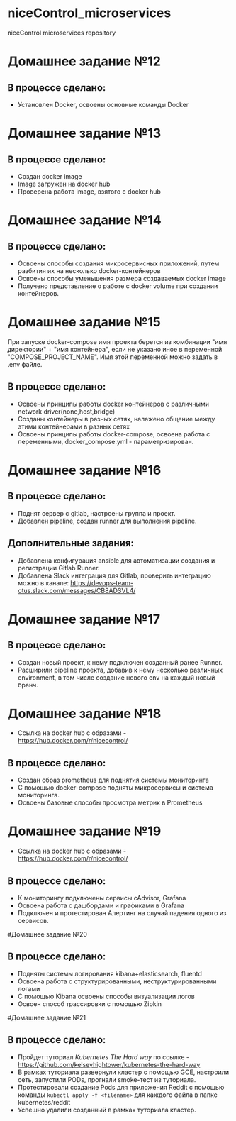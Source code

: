 # niceControl_microservices
niceControl microservices repository

# Домашнее задание №12

## В процессе сделано:
* Установлен Docker, освоены основные команды Docker

# Домашнее задание №13

## В процессе сделано:
* Создан docker image
* Image загружен на docker hub
* Проверена работа image, взятого с docker hub

# Домашнее задание №14

## В процессе сделано:
* Освоены способы создания микросервисных приложений, путем разбития их на несколько docker-контейнеров
* Освоены способы уменьшения размера создаваемых docker image
* Получено представление о работе с docker volume при создании контейнеров.

# Домашнее задание №15
При запуске docker-compose имя проекта берется из комбинации "имя директории" + "имя контейнера", если не указано иное в переменной "COMPOSE_PROJECT_NAME".
Имя этой переменной можно задать в .env файле.

## В процессе сделано:
* Освоены принципы работы docker контейнеров с различными network driver(none,host,bridge)
* Созданы контейнеры в разных сетях, налажено общение между этими контейнерами в разных сетях
* Освоены принципы работы docker-compose, освоена работа с переменными, docker_compose.yml - параметризирован.

# Домашнее задание №16

## В процессе сделано:
* Поднят сервер с gitlab, настроены группа и проект.
* Добавлен pipeline, создан runner для выполнения pipeline.

## Дополнительные задания:
* Добавлена конфигурация ansible для автоматизации создания и регистрации Gitlab Runner.
* Добавлена Slack интеграция для Gitlab, проверить интеграцию можно в канале:
https://devops-team-otus.slack.com/messages/CB8ADSVL4/


# Домашнее задание №17

## В процессе сделано:
* Создан новый проект, к нему подключен созданный ранее Runner.
* Расширили pipeline проекта, добавив к нему несколько различных environment, в том числе создание нового env на каждый новый бранч.

# Домашнее задание №18

* Ссылка на docker hub с образами - https://hub.docker.com/r/nicecontrol/

## В процессе сделано:
* Создан образ prometheus для поднятия системы мониторинга
* С помощью docker-compose подняты микросервисы и система мониторинга.
* Освоены базовые способы просмотра метрик в Prometheus

# Домашнее задание №19

* Ссылка на docker hub с образами - https://hub.docker.com/r/nicecontrol/

## В процессе сделано:
* К мониторингу подключены сервисы cAdvisor, Grafana
* Освоена работа с дашбордами и графиками в Grafana
* Подключен и протестирован Алертинг на случай падения одного из сервисов.

#Домашнее задание №20

## В процессе сделано:

* Подняты системы логирования kibana+elasticsearch, fluentd
* Освоена работа с структурированными, неструктурированными логами
* С помощью Kibana освоены способы визуализации логов
* Освоен способ трассировки с помощью Zipkin


#Домашнее задание №21

## В процессе сделано:

* Пройдет туториал *Kubernetes The Hard way* по ссылке - https://github.com/kelseyhightower/kubernetes-the-hard-way
* В рамках туториала развернули кластер с помощью GCE, настроили сеть, запустили PODs, прогнали smoke-тест из туториала.
* Протестировали создание Pods для приложения Reddit с помощью команды `kubectl apply -f <filename>` для каждого файла в папке kubernetes/reddit
* Успешно удалили созданный в рамках туториала кластер.



